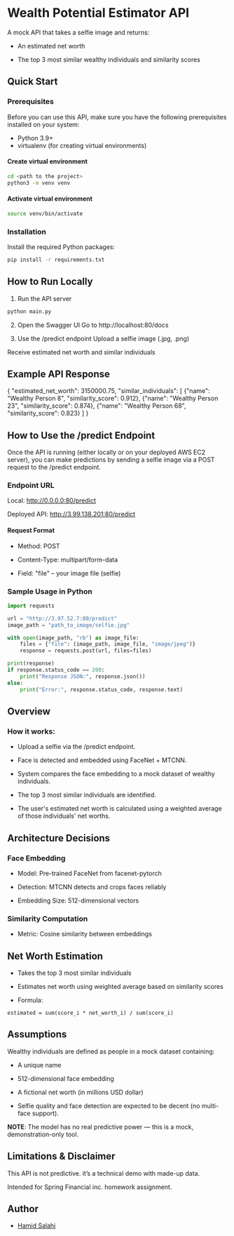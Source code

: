 # Wealth Potential Estimator API
A mock API that takes a selfie image and returns:

- An estimated net worth

- The top 3 most similar wealthy individuals and similarity scores

## Quick Start

### Prerequisites

Before you can use this API, make sure you have the following prerequisites installed on your system:

- Python 3.9+
- virtualenv (for creating virtual environments)


#### Create virtual environment 
```bash
cd <path to the project>
python3 -m venv venv
```

#### Activate virtual environment
```bash
source venv/bin/activate
```

### Installation
Install the required Python packages:

```bash
pip install -r requirements.txt
```

## How to Run Locally
1. Run the API server
```bash
python main.py
```
2. Open the Swagger UI
Go to http://localhost:80/docs

3. Use the /predict endpoint
Upload a selfie image (.jpg, .png)

Receive estimated net worth and similar individuals

## Example API Response

{
  "estimated_net_worth": 3150000.75,
  "similar_individuals": [
    {"name": "Wealthy Person 8", "similarity_score": 0.912},
    {"name": "Wealthy Person 23", "similarity_score": 0.874},
    {"name": "Wealthy Person 68", "similarity_score": 0.823}
  ]
}


## How to Use the /predict Endpoint
Once the API is running (either locally or on your deployed AWS EC2 server), you can make predictions by sending a selfie image via a POST request to the /predict endpoint.

### Endpoint URL
Local: http://0.0.0.0:80/predict

Deployed API: http://3.99.138.201:80/predict

#### Request Format
- Method: POST

- Content-Type: multipart/form-data

- Field: "file" – your image file (selfie)

### Sample Usage in Python
```python
import requests

url = "http://3.97.52.7:80/predict"  
image_path = "path_to_image/selfie.jpg"

with open(image_path, "rb") as image_file:
    files = {"file": (image_path, image_file, "image/jpeg")}
    response = requests.post(url, files=files)

print(response)
if response.status_code == 200:
    print("Response JSON:", response.json())
else:
    print("Error:", response.status_code, response.text)
```

## Overview

### How it works:
- Upload a selfie via the /predict endpoint.

- Face is detected and embedded using FaceNet + MTCNN.

- System compares the face embedding to a mock dataset of wealthy individuals.

- The top 3 most similar individuals are identified.

- The user's estimated net worth is calculated using a weighted average of those individuals' net worths.


## Architecture Decisions
### Face Embedding
- Model: Pre-trained FaceNet from facenet-pytorch

- Detection: MTCNN detects and crops faces reliably

- Embedding Size: 512-dimensional vectors

### Similarity Computation
- Metric: Cosine similarity between embeddings

## Net Worth Estimation
- Takes the top 3 most similar individuals

- Estimates net worth using weighted average based on similarity scores
- Formula: 
```text
estimated = sum(score_i * net_worth_i) / sum(score_i)
```
## Assumptions
Wealthy individuals are defined as people in a mock dataset containing:

- A unique name

- 512-dimensional face embedding

- A fictional net worth (in millions USD dollar)

- Selfie quality and face detection are expected to be decent (no multi-face support).

**NOTE**: The model has no real predictive power — this is a mock, demonstration-only tool.



## Limitations & Disclaimer
This API is not predictive. it’s a technical demo with made-up data.

Intended for Spring Financial inc. homework assignment.

## Author

- [Hamid Salahi](https://www.linkedin.com/in/hamidreza-salahi/)